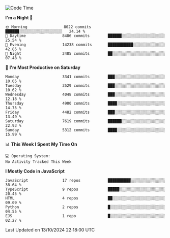 <!--START_SECTION:waka-->
![Code Time](http://img.shields.io/badge/Code%20Time-3%2C337%20hrs%2038%20mins-blue)

**I'm a Night 🦉** 

```text
🌞 Morning                8022 commits        ██████░░░░░░░░░░░░░░░░░░░   24.14 % 
🌆 Daytime                8486 commits        ██████░░░░░░░░░░░░░░░░░░░   25.54 % 
🌃 Evening                14238 commits       ███████████░░░░░░░░░░░░░░   42.85 % 
🌙 Night                  2485 commits        ██░░░░░░░░░░░░░░░░░░░░░░░   07.48 % 
```
📅 **I'm Most Productive on Saturday** 

```text
Monday                   3341 commits        ███░░░░░░░░░░░░░░░░░░░░░░   10.05 % 
Tuesday                  3529 commits        ███░░░░░░░░░░░░░░░░░░░░░░   10.62 % 
Wednesday                4048 commits        ███░░░░░░░░░░░░░░░░░░░░░░   12.18 % 
Thursday                 4900 commits        ████░░░░░░░░░░░░░░░░░░░░░   14.75 % 
Friday                   4482 commits        ███░░░░░░░░░░░░░░░░░░░░░░   13.49 % 
Saturday                 7619 commits        ██████░░░░░░░░░░░░░░░░░░░   22.93 % 
Sunday                   5312 commits        ████░░░░░░░░░░░░░░░░░░░░░   15.99 % 
```


📊 **This Week I Spent My Time On** 

```text
💻 Operating System: 
No Activity Tracked This Week
```

**I Mostly Code in JavaScript** 

```text
JavaScript               17 repos            ██████████░░░░░░░░░░░░░░░   38.64 % 
TypeScript               9 repos             █████░░░░░░░░░░░░░░░░░░░░   20.45 % 
HTML                     4 repos             ██░░░░░░░░░░░░░░░░░░░░░░░   09.09 % 
Python                   2 repos             █░░░░░░░░░░░░░░░░░░░░░░░░   04.55 % 
EJS                      1 repo              █░░░░░░░░░░░░░░░░░░░░░░░░   02.27 % 
```




 Last Updated on 13/10/2024 22:18:00 UTC
<!--END_SECTION:waka-->

<!--
**likaiqiang/likaiqiang** is a ✨ _special_ ✨ repository because its `README.md` (this file) appears on your GitHub profile.

Here are some ideas to get you started:

- 🔭 I’m currently working on ...
- 🌱 I’m currently learning ...
- 👯 I’m looking to collaborate on ...
- 🤔 I’m looking for help with ...
- 💬 Ask me about ...
- 📫 How to reach me: ...
- 😄 Pronouns: ...
- ⚡ Fun fact: ...
-->
